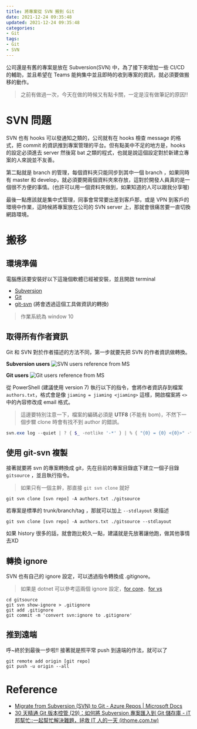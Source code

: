 ```yaml
---
title: 將專案從 SVN 搬到 Git
date: 2021-12-24 09:35:48
updated: 2021-12-24 09:35:48
categories:
- Git
tags:
- Git
- SVN
---
```


公司還是有舊的專案是放在 Subversion(SVN) 中，為了接下來增加一些 CI/CD 的輔助，並且希望在 Teams 能夠集中並且即時的收到專案的資訊，就必須要做搬移的動作。

> 之前有做過一次，今天在做的時候又有點卡關，一定是沒有做筆記的原因!! 

<!-- more -->

# SVN 問題

SVN 也有 hooks 可以發通知之類的，公司就有在 hooks 檢查 message 的格式，把 commit 的資訊推到專案管理的平台。但有點美中不足的地方是，hooks 的設定必須進去 server 然後寫 bat 之類的程式，也就是說這個設定對於新建立專案的人來說並不友善。

第二點就是 branch 的管理，每個資料夾只能同步到其中一個 branch ，如果同時有 master 和 develop，就必須要開兩個資料夾來存放，這對於開發人員真的是一個很不方便的事情。(也許可以用一個資料夾做到，如果知道的人可以跟我分享喔)

最後一點應該就是集中式管理，同事會常常要出差到客戶那，或是 VPN 到客戶的環境中作業，這時候將專案放在公司的 SVN server 上，那就會很痛苦要一直切換網路環境。

# 搬移

## 環境準備

電腦應該要安裝好以下這幾個軟體已經被安裝，並且開啟 terminal

* [Subversion](https://subversion.apache.org/packages.html)
* [Git](https://git-for-windows.github.io/)
* [git-svn](https://www.kernel.org/pub/software/scm/git/docs/git-svn.html) (將會透過這個工具做資訊的轉換)

> 作業系統為 window  10

## 取得所有作者資訊

Git 和 SVN 對於作者描述的方法不同，第一步就要先把 SVN 的作者資訊做轉換。

**Subversion users**
![SVN users reference from MS](https://docs.microsoft.com/en-us/azure/devops/repos/git/media/perform-migration-from-svn-to-git/svn-log.png?view=azure-devops)

**Git users**
![Git users reference from MS](https://docs.microsoft.com/en-us/azure/devops/repos/git/media/perform-migration-from-svn-to-git/git-log.png?view=azure-devops)

從 PowerShell (建議使用 version 7) 執行以下的指令，會將作者資訊存到檔案 `authors.txt`，格式會是像 `jiaming = jiaming <jiaming>` 這樣，開啟檔案將 `<>` 中的內容修改成 email 格式。

> 這邊要特別注意一下，檔案的編碼必須是 **UTF8** (不能有 bom)，不然下一個步驟 clone 時會有找不到 author 的錯誤。

```powershell
svn.exe log --quiet | ? { $_ -notlike '-*' } | % { "{0} = {0} <{0}>" -f ($_ -split ' \| ')[1] } | Select-Object -Unique | Out-File -Encoding UTF8 'authors.txt'
```

## 使用 git-svn 複製

接著就要將 svn 的專案轉換成 git，先在目前的專案目錄底下建立一個子目錄 `gitsource` ，並且執行指令。

> 如果只有一個主幹，那直接 `git svn clone` 就好

```shell
git svn clone [svn repo] -A authors.txt ./gitsource
```

若專案是標準的 trunk/branch/tag ，那就可以加上 `--stdlayout` 來描述

```shell
git svn clone [svn repo] -A authors.txt ./gitsource --stdlayout
```

如果 history 很多的話，就會跑比較久一點，建議就是先放著讓他跑，做其他事情去XD

## 轉換 ignore

SVN 也有自己的 ignore 設定，可以透過指令轉換成 .gitignore。

> 如果是 dotnet 可以參考這兩個 ignore 設定，[for core](https://github.com/dotnet/core/blob/main/.gitignore)、[for vs](https://github.com/github/gitignore/blob/main/VisualStudio.gitignore)

```shell
cd gitsource
git svn show-ignore > .gitignore
git add .gitignore
git commit -m 'convert svn:ignore to .gitignore'
```

## 推到遠端

呼~終於到最後一步啦!! 接著就是照平常 push 到遠端的作法，就可以了

```shell
git remote add origin [git repo]
git push -u origin --all
```

# Reference

* [Migrate from Subversion (SVN) to Git - Azure Repos | Microsoft Docs](https://docs.microsoft.com/en-us/azure/devops/repos/git/perform-migration-from-svn-to-git?view=azure-devops)
* [30 天精通 Git 版本控管 (29)：如何將 Subversion 專案匯入到 Git 儲存庫 - iT 邦幫忙::一起幫忙解決難題，拯救 IT 人的一天 (ithome.com.tw)](https://ithelp.ithome.com.tw/articles/10140481)
